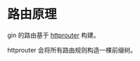 # 路由原理

gin 的路由基于 [httprouter](https://github.com/julienschmidt/httprouter) 构建。

httprouter 会将所有路由规则构造一棵前缀树。


